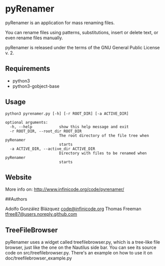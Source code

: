 # pyRenamer

pyRenamer is an application for mass renaming files.

You can rename files using patterns, substitutions, insert or delete text, or
even rename files manually.

pyRenamer is released under the terms of the GNU General Public License v. 2.

## Requirements

* python3
* python3-gobject-base

## Usage

```
python3 pyrenamer.py [-h] [-r ROOT_DIR] [-a ACTIVE_DIR]

optional arguments:
  -h, --help            show this help message and exit
  -r ROOT_DIR, --root_dir ROOT_DIR
                        The root directory of the file tree when pyRenamer
                        starts
  -a ACTIVE_DIR, --active_dir ACTIVE_DIR
                        Directory with files to be renamed when pyRenamer
                        starts
```

## Website

More info on: http://www.infinicode.org/code/pyrenamer/

##Authors

Adolfo González Blázquez <code@infinicode.org>
Thomas Freeman <tfree87@users.noreply.github.com>

## TreeFileBrowser

pyRenamer uses a widget called treefilebrowser.py, which is a tree-like file
browser, just like the one on the Nautilus side bar. You can see its source code
on src/treefilebrowser.py. There's an example on how to use it on
doc/treefilebrowser_example.py
